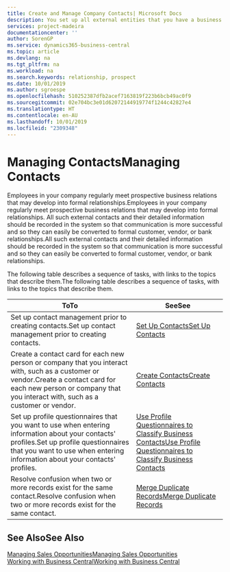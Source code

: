 ```yaml
---
title: Create and Manage Company Contacts| Microsoft Docs
description: You set up all external entities that you have a business relationship with (such as prospects, customers, vendors, and consultants) as contacts.
services: project-madeira
documentationcenter: ''
author: SorenGP
ms.service: dynamics365-business-central
ms.topic: article
ms.devlang: na
ms.tgt_pltfrm: na
ms.workload: na
ms.search.keywords: relationship, prospect
ms.date: 10/01/2019
ms.author: sgroespe
ms.openlocfilehash: 510252387dfb2acef7163819f223b6bcb49ac0f9
ms.sourcegitcommit: 02e704bc3e01d62072144919774f1244c42827e4
ms.translationtype: HT
ms.contentlocale: en-AU
ms.lasthandoff: 10/01/2019
ms.locfileid: "2309348"
---
```

# <a name="managing-contacts"></a><span data-ttu-id="abb8c-103">Managing Contacts</span><span class="sxs-lookup"><span data-stu-id="abb8c-103">Managing Contacts</span></span>
<span data-ttu-id="abb8c-104">Employees in your company regularly meet prospective business relations that may develop into formal relationships.</span><span class="sxs-lookup"><span data-stu-id="abb8c-104">Employees in your company regularly meet prospective business relations that may develop into formal relationships.</span></span> <span data-ttu-id="abb8c-105">All such external contacts and their detailed information should be recorded in the system so that communication is more successful and so they can easily be converted to formal customer, vendor, or bank relationships.</span><span class="sxs-lookup"><span data-stu-id="abb8c-105">All such external contacts and their detailed information should be recorded in the system so that communication is more successful and so they can easily be converted to formal customer, vendor, or bank relationships.</span></span>

<span data-ttu-id="abb8c-106">The following table describes a sequence of tasks, with links to the topics that describe them.</span><span class="sxs-lookup"><span data-stu-id="abb8c-106">The following table describes a sequence of tasks, with links to the topics that describe them.</span></span>

| <span data-ttu-id="abb8c-107">To</span><span class="sxs-lookup"><span data-stu-id="abb8c-107">To</span></span> | <span data-ttu-id="abb8c-108">See</span><span class="sxs-lookup"><span data-stu-id="abb8c-108">See</span></span> |
| --- | --- |
| <span data-ttu-id="abb8c-109">Set up contact management prior to creating contacts.</span><span class="sxs-lookup"><span data-stu-id="abb8c-109">Set up contact management prior to creating contacts.</span></span> |[<span data-ttu-id="abb8c-110">Set Up Contacts</span><span class="sxs-lookup"><span data-stu-id="abb8c-110">Set Up Contacts</span></span>](marketing-setup-contacts.md) |
| <span data-ttu-id="abb8c-111">Create a contact card for each new person or company that you interact with, such as a customer or vendor.</span><span class="sxs-lookup"><span data-stu-id="abb8c-111">Create a contact card for each new person or company that you interact with, such as a customer or vendor.</span></span> |[<span data-ttu-id="abb8c-112">Create Contacts</span><span class="sxs-lookup"><span data-stu-id="abb8c-112">Create Contacts</span></span>](marketing-create-contact-companies.md) |
|<span data-ttu-id="abb8c-113">Set up profile questionnaires that you want to use when entering information about your contacts' profiles.</span><span class="sxs-lookup"><span data-stu-id="abb8c-113">Set up profile questionnaires that you want to use when entering information about your contacts' profiles.</span></span>|[<span data-ttu-id="abb8c-114">Use Profile Questionnaires to Classify Business Contacts</span><span class="sxs-lookup"><span data-stu-id="abb8c-114">Use Profile Questionnaires to Classify Business Contacts</span></span>](marketing-create-contact-profile-questionnaire.md)|
|<span data-ttu-id="abb8c-115">Resolve confusion when two or more records exist for the same contact.</span><span class="sxs-lookup"><span data-stu-id="abb8c-115">Resolve confusion when two or more records exist for the same contact.</span></span>|[<span data-ttu-id="abb8c-116">Merge Duplicate Records</span><span class="sxs-lookup"><span data-stu-id="abb8c-116">Merge Duplicate Records</span></span>](sales-how-merge-duplicate-records.md)|

## <a name="see-also"></a><span data-ttu-id="abb8c-117">See Also</span><span class="sxs-lookup"><span data-stu-id="abb8c-117">See Also</span></span>
[<span data-ttu-id="abb8c-118">Managing Sales Opportunities</span><span class="sxs-lookup"><span data-stu-id="abb8c-118">Managing Sales Opportunities</span></span>](marketing-manage-sales-opportunities.md)  
[<span data-ttu-id="abb8c-119">Working with Business Central</span><span class="sxs-lookup"><span data-stu-id="abb8c-119">Working with Business Central</span></span>](ui-work-product.md)  

